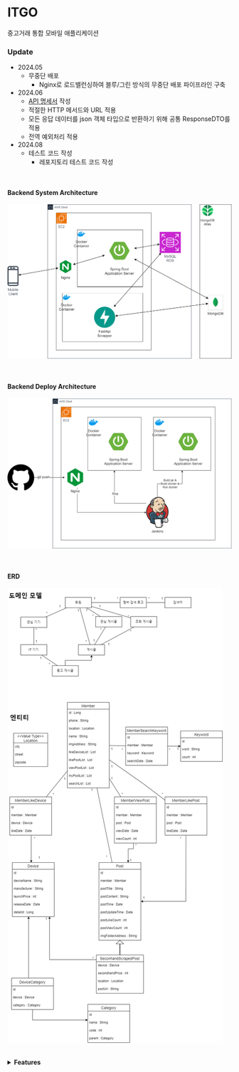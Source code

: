# ITGO
중고거래 통합 모바일 애플리케이션

### Update

- 2024.05
  - 무중단 배포
    - Nginx로 로드밸런싱하여 블루/그린 방식의 무중단 배포 파이프라인 구축
- 2024.06
  - [API 명세서](https://iamjeonjuho.notion.site/API-Doc-bc06ae45699542618be24db7850c249d?pvs=74) 작성
  - 적절한 HTTP 메서드와 URL 적용
  - 모든 응답 데이터를 json 객체 타입으로 반환하기 위해 공통 ResponseDTO<T>를 적용
  - 전역 예외처리 적용
- 2024.08
  - 테스트 코드 작성
    - 레포지토리 테스트 코드 작성 

<br/>

#### Backend System Architecture
![SystemArchitecture](./image/SystemArchitecture.drawio.png)

<br/>

#### Backend Deploy Architecture
![DeployArchitecture](./image/DeployArchitecture.drawio.png)

<br/>

#### ERD
![ERD](./image/gul_erd.drawio.png)

<br/>
<details markdown="1">
<summary><b> Features </b></summary>

<br/>

##### 애플리케이션 서버

- 회원
  - 회원가입 
- `프로필`
  - 프로필 조회
  - 프로필 수정
- `기기`
  - 전체 기기 리스트 조회
  - 기기 카테고리 조회
  - 카테고리별 기기 리스트 조회
  - 모바일 기기 정보 조회
  - 노트북 기기 정보 조회
- `중고 게시글`
  - 전체 게시글 리스트 조회
  - 좋아요한 게시글 리스트 조회
  - 카테고리별 게시글 리스트 조회
  - 위치별 게시글 리스트 조회
  - 게시글 세부 조회
  - 게시글 검색
    - 키워드로 검색
    - 최근 검색 키워드 리스트 조회
    - 검색 순위 조회
- `관심`
  - 관심 기기 등록
  - 관심 게시글 등록
  - 관심 위치 등록
  - 관심 기기 삭제
  - 관심 게시글 삭제
  - 관심 위치 삭제
  - 관심 기기 리스트 조회
  - 관심 게시글 리스트 조회
  - 관심 위치 리스트 조회
  - 관심 기기 검색
  - 관심 위치 검색

<br/>

`중고 거래 게시글 스크래퍼`
- 중고 거래 게시글 스크래핑
  - 게시글에서 GPT를 사용해 제품명 추출
  - 중복을 제외한 게시글 데이터베이스에 저장

<br/>


> 제가 구현한 기능을 표시했습니다.

</details>
